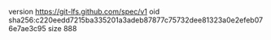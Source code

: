 version https://git-lfs.github.com/spec/v1
oid sha256:c220eedd7215ba335201a3adeb87877c75732dee81323a0e2efeb076e7ae3c95
size 888
